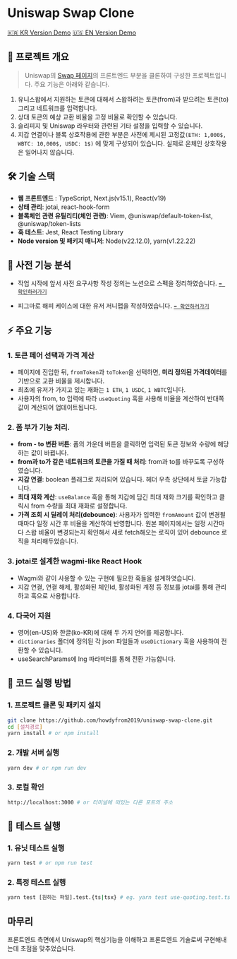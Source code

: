 # Uniswap Swap Clone

[🇰🇷 KR Version Demo](https://uniswap-swap-clone.vercel.app?lng=ko-KR) [🇺🇸 EN Version Demo](https://uniswap-swap-clone.vercel.app?lng=en-US)

## 📌 프로젝트 개요

> Uniswap의 [Swap 페이지](https://app.uniswap.org/swap)의 프론트엔드 부분을 클론하여 구성한 프로젝트입니다. 주요 기능은 아래와 같습니다.

1. 유니스왑에서 지원하는 토큰에 대해서 스왑하려는 토큰(from)과 받으려는 토큰(to) 그리고 네트워크를 입력합니다.
2. 상대 토큰의 예상 교환 비율을 고정 비율로 확인할 수 있습니다.
3. 슬리피지 및 Uniswap 라우터와 관련된 기타 설정을 입력할 수 있습니다.
4. 지갑 연결이나 블록 상호작용에 관한 부분은 사전에 제시된 고정값`(ETH: 1,000$, WBTC: 10,000$, USDC: 1$)` 에 맞게 구성되어 있습니다. 실제로 온체인 상호작용은 일어나지 않습니다.

## 🛠 기술 스택

- **웹 프론트엔드** : TypeScript, Next.js(v15.1), React(v19)
- **상태 관리**: jotai, react-hook-form
- **블록체인 관련 유틸리티(체인 관련)**: Viem, @uniswap/default-token-list, @uniswap/token-lists
- **훅 테스트**: Jest, React Testing Library
- **Node version 및 패키지 매니저**: Node(v22.12.0), yarn(v1.22.22)

## 🧐 사전 기능 분석

- 작업 시작에 앞서 사전 요구사항 작성 정의는 노션으로 스펙을 정리하였습니다. [`➡️ 확인하러가기`](https://bustling-candytuft-91f.notion.site/BHarvest-Uniswap-swap-19d20ebeeb4544aabed8e3133e81d549)

- 피그마로 해피 케이스에 대한 유저 저니맵을 작성하였습니다. [`➡️ 확인하러가기`](https://www.figma.com/design/ayrb27VwhJ4S09G0p6mmR8/Uniswap-Clone?node-id=1-3)

## ⚡ 주요 기능

### 1. 토큰 페어 선택과 가격 계산

- 페이지에 진입한 뒤, `fromToken`과 `toToken`을 선택하면, **미리 정의된 가격데이터**를 기반으로 교환 비율을 제시합니다.
- 최초에 유저가 가지고 있는 재화는 `1 ETH`, `1 USDC`, `1 WBTC`입니다.
- 사용자의 from, to 입력에 따라 `useQuoting` 훅을 사용해 비율을 계산하여 반대쪽 값이 계산되어 업데이트됩니다.

### 2. 폼 부가 기능 처리.

- **from - to 변환 버튼**: 폼의 가운데 버튼을 클릭하면 입력된 토큰 정보와 수량에 해당하는 값이 바뀝니다.
- **from과 to가 같은 네트워크의 토큰을 가질 때 처리**: from과 to를 바꾸도록 구성하였습니다.
- **지갑 연결**: boolean 플래그로 처리되어 있습니다. 헤더 우측 상단에서 토글 가능합니다.
- **최대 재화 계산**: `useBalance` 훅을 통해 지갑에 담긴 최대 재화 크기를 확인하고 클릭시 from 수량을 최대 재화로 설정합니다.
- **가격 조회 시 딜레이 처리(debounce)**: 사용자가 입력한 `fromAmount` 값이 변경될 때마다 일정 시간 후 비율을 계산하여 반영합니다. 원본 페이지에서는 일정 시간마다 스왑 비율이 변경되는지 확인해서 새로 fetch해오는 로직이 있어 debounce 로직을 처리해두었습니다.

### 3. jotai로 설계한 wagmi-like React Hook

- Wagmi와 같이 사용할 수 있는 구현에 필요한 훅들을 설계하엿습니다.
- 지갑 연결, 연결 해제, 활성화된 체인Id, 활성화된 계정 등 정보를 jotai를 통해 관리하고 훅으로 사용합니다.

### 4. 다국어 지원

- 영어(en-US)와 한글(ko-KR)에 대해 두 가지 언어를 제공합니다.
- `dictionaries` 폴더에 정의된 각 json 파일들과 `useDictionary` 훅을 사용하여 전환할 수 있습니다.
- useSearchParams에 lng 파라미터를 통해 전환 가능합니다.

## 🚀 코드 실행 방법

### 1. 프로젝트 클론 및 패키지 설치

```bash
git clone https://github.com/howdyfrom2019/uniswap-swap-clone.git
cd [설치경로]
yarn install # or npm install
```

### 2. 개발 서버 실행

```bash
yarn dev # or npm run dev
```

### 3. 로컬 확인

```bash
http://localhost:3000 # or 터미널에 떠있는 다른 포트의 주소
```

## 🧪 테스트 실행

### 1. 유닛 테스트 실행

```bash
yarn test # or npm run test
```

### 2. 특정 테스트 실행

```bash
yarn test [원하는 파일].test.{ts|tsx} # eg. yarn test use-quoting.test.tsx
```

## 마무리

프론트엔드 측면에서 Uniswap의 핵심기능을 이해하고 프론트엔드 기술로써 구현해내는데 초점을 맞추었습니다.
